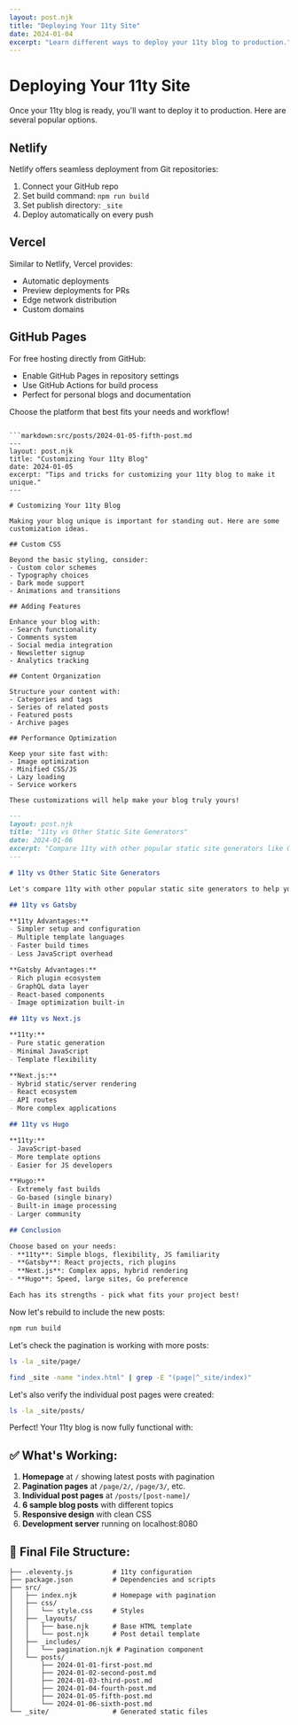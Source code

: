 ```yaml
---
layout: post.njk
title: "Deploying Your 11ty Site"
date: 2024-01-04
excerpt: "Learn different ways to deploy your 11ty blog to production."
---
```


# Deploying Your 11ty Site

Once your 11ty blog is ready, you'll want to deploy it to production. Here are several popular options.

## Netlify

Netlify offers seamless deployment from Git repositories:

1. Connect your GitHub repo
2. Set build command: `npm run build`
3. Set publish directory: `_site`
4. Deploy automatically on every push

## Vercel

Similar to Netlify, Vercel provides:
- Automatic deployments
- Preview deployments for PRs
- Edge network distribution
- Custom domains

## GitHub Pages

For free hosting directly from GitHub:
- Enable GitHub Pages in repository settings
- Use GitHub Actions for build process
- Perfect for personal blogs and documentation

Choose the platform that best fits your needs and workflow!
```

```markdown:src/posts/2024-01-05-fifth-post.md
---
layout: post.njk
title: "Customizing Your 11ty Blog"
date: 2024-01-05
excerpt: "Tips and tricks for customizing your 11ty blog to make it unique."
---

# Customizing Your 11ty Blog

Making your blog unique is important for standing out. Here are some customization ideas.

## Custom CSS

Beyond the basic styling, consider:
- Custom color schemes
- Typography choices
- Dark mode support
- Animations and transitions

## Adding Features

Enhance your blog with:
- Search functionality
- Comments system
- Social media integration
- Newsletter signup
- Analytics tracking

## Content Organization

Structure your content with:
- Categories and tags
- Series of related posts
- Featured posts
- Archive pages

## Performance Optimization

Keep your site fast with:
- Image optimization
- Minified CSS/JS
- Lazy loading
- Service workers

These customizations will help make your blog truly yours!
```

```markdown:src/posts/2024-01-06-sixth-post.md
---
layout: post.njk
title: "11ty vs Other Static Site Generators"
date: 2024-01-06
excerpt: "Compare 11ty with other popular static site generators like Gatsby, Next.js, and Hugo."
---

# 11ty vs Other Static Site Generators

Let's compare 11ty with other popular static site generators to help you choose the right tool.

## 11ty vs Gatsby

**11ty Advantages:**
- Simpler setup and configuration
- Multiple template languages
- Faster build times
- Less JavaScript overhead

**Gatsby Advantages:**
- Rich plugin ecosystem
- GraphQL data layer
- React-based components
- Image optimization built-in

## 11ty vs Next.js

**11ty:**
- Pure static generation
- Minimal JavaScript
- Template flexibility

**Next.js:**
- Hybrid static/server rendering
- React ecosystem
- API routes
- More complex applications

## 11ty vs Hugo

**11ty:**
- JavaScript-based
- More template options
- Easier for JS developers

**Hugo:**
- Extremely fast builds
- Go-based (single binary)
- Built-in image processing
- Larger community

## Conclusion

Choose based on your needs:
- **11ty**: Simple blogs, flexibility, JS familiarity
- **Gatsby**: React projects, rich plugins
- **Next.js**: Complex apps, hybrid rendering
- **Hugo**: Speed, large sites, Go preference

Each has its strengths - pick what fits your project best!
```

Now let's rebuild to include the new posts:

```bash
npm run build
```

Let's check the pagination is working with more posts:

```bash
ls -la _site/page/
```

```bash
find _site -name "index.html" | grep -E "(page|^_site/index)"
```

Let's also verify the individual post pages were created:

```bash
ls -la _site/posts/
```

Perfect! Your 11ty blog is now fully functional with:

## ✅ What's Working:
1. **Homepage** at `/` showing latest posts with pagination
2. **Pagination pages** at `/page/2/`, `/page/3/`, etc.
3. **Individual post pages** at `/posts/[post-name]/`
4. **6 sample blog posts** with different topics
5. **Responsive design** with clean CSS
6. **Development server** running on localhost:8080

## 📁 Final File Structure:
```
├── .eleventy.js          # 11ty configuration
├── package.json          # Dependencies and scripts
├── src/
│   ├── index.njk         # Homepage with pagination
│   ├── css/
│   │   └── style.css     # Styles
│   ├── _layouts/
│   │   ├── base.njk      # Base HTML template
│   │   └── post.njk      # Post detail template
│   ├── _includes/
│   │   └── pagination.njk # Pagination component
│   └── posts/
│       ├── 2024-01-01-first-post.md
│       ├── 2024-01-02-second-post.md
│       ├── 2024-01-03-third-post.md
│       ├── 2024-01-04-fourth-post.md
│       ├── 2024-01-05-fifth-post.md
│       └── 2024-01-06-sixth-post.md
└── _site/                # Generated static files